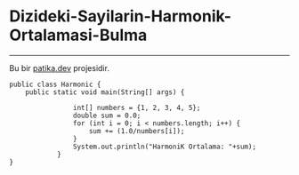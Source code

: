 # Dizideki-Sayilarin-Harmonik-Ortalamasi-Bulma
---
Bu bir [patika.dev](www.patika.dev) projesidir.
```
public class Harmonic {
    public static void main(String[] args) {

                int[] numbers = {1, 2, 3, 4, 5};
                double sum = 0.0;
                for (int i = 0; i < numbers.length; i++) {
                    sum += (1.0/numbers[i]);
                }
                System.out.println("HarmoniK Ortalama: "+sum);
            }
}
```
